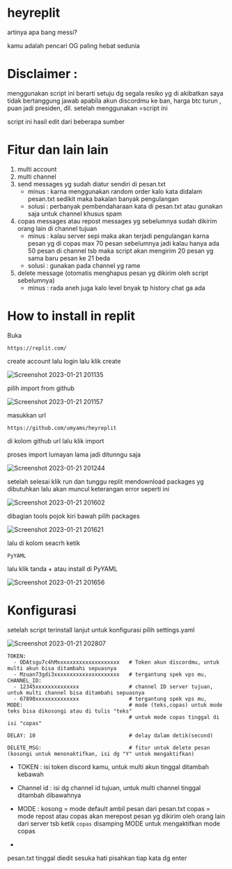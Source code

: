 # heyreplit
artinya apa bang messi?


kamu adalah pencari OG paling hebat sedunia

# Disclaimer :
menggunakan script ini berarti setuju dg segala resiko yg di akibatkan
saya tidak bertanggung jawab apabila akun discordmu ke ban, harga btc turun , puan jadi presiden, dll. setelah menggunakan =script ini

script ini hasil edit dari beberapa sumber


# Fitur dan lain lain
1. multi account
2. multi channel
3. send messages yg sudah diatur sendiri di pesan.txt
   - minus : karna menggunakan random order kalo kata didalam pesan.txt sedikit maka bakalan banyak pengulangan 
   - solusi : perbanyak pembendaharaan kata di pesan.txt atau gunakan saja untuk channel khusus spam
4. copas messages atau repost messages yg sebelumnya sudah dikirim orang lain di channel tujuan
   - minus : kalau server sepi maka akan terjadi pengulangan karna pesan yg di copas max 70 pesan sebelumnya
             jadi kalau hanya ada 50 pesan di channel tsb maka script akan mengirim 20 pesan yg sama baru pesan ke 21 beda
   - solusi : gunakan pada channel yg rame 
5. delete message (otomatis menghapus pesan yg dikirim oleh script sebelumnya)
   - minus : rada aneh juga kalo level bnyak tp history chat ga ada

# How to install in replit
Buka 
```
https://replit.com/
```
create account lalu login
lalu klik create


![Screenshot 2023-01-21 201135](https://user-images.githubusercontent.com/87502414/213868637-bd359163-272e-46f8-a8b3-49912819d0f6.png)



pilih import from github



![Screenshot 2023-01-21 201157](https://user-images.githubusercontent.com/87502414/213868649-ce9b1bf7-5acd-44de-912c-add9f7b3c5e4.png)



masukkan url 
```
https://github.com/umyams/heyreplit
```
di kolom github url lalu klik import

proses import lumayan lama jadi ditunngu saja


![Screenshot 2023-01-21 201244](https://user-images.githubusercontent.com/87502414/213868657-b826ddf8-3bec-46ae-840b-4f910738e50e.png)



setelah selesai klik run dan tunggu replit mendownload packages yg dibutuhkan
lalu akan muncul keterangan error seperti ini



![Screenshot 2023-01-21 201602](https://user-images.githubusercontent.com/87502414/213868779-442b3c18-3052-4bc2-938b-82220b673de6.png)


dibagian tools pojok kiri bawah
pilih packages


![Screenshot 2023-01-21 201621](https://user-images.githubusercontent.com/87502414/213868851-46c9565e-86d1-40b5-9435-25ffaa3db428.png)


lalu di kolom seacrh ketik 
```
PyYAML
```

lalu klik tanda + atau install di PyYAML


![Screenshot 2023-01-21 201656](https://user-images.githubusercontent.com/87502414/213868889-81be1602-edb5-4dc4-a6d7-fa32d22cbfa5.png)



# Konfigurasi
setelah script terinstall lanjut untuk konfigurasi
pilih settings.yaml

![Screenshot 2023-01-21 202807](https://user-images.githubusercontent.com/87502414/213868963-9c60e6e1-b993-4891-ab54-b8043113aa4b.png)


```
TOKEN: 
  - ODAtsgu7c4hMxxxxxxxxxxxxxxxxxxxx   # Token akun discordmu, untuk multi akun bisa ditambahi sepuasnya
  - Mzuan73gdi3xxxxxxxxxxxxxxxxxxxxx   # tergantung spek vps mu, 
CHANNEL_ID: 
  - 12345xxxxxxxxxxxxxx                # channel ID server tujuan, untuk multi channel bisa ditambahi sepuasnya
  - 67890xxxxxxxxxxxxxx                # tergantung spek vps mu,
MODE:                                  # mode (teks,copas) untuk mode teks bisa dikosongi atau di tulis "teks"
                                       # untuk mode copas tinggal di isi "copas" 
                                       
DELAY: 10                              # delay dalam detik(second)

DELETE_MSG:                            # fitur untuk delete pesan (kosongi untuk menonaktifkan, isi dg "Y" untuk mengaktifkan)
```

* TOKEN :      isi token discord kamu, untuk multi akun tinggal ditambah kebawah 
* Channel id : isi dg channel id tujuan, untuk multi channel tinggal ditambah dibawahnya
* MODE :       kosong = mode default ambil pesan dari pesan.txt
               copas = mode repost atau copas akan merepost pesan yg dikirim oleh orang lain dari server tsb
               ketik 
               ```
               copas
               ``` 
               disamping MODE untuk mengaktifkan mode copas
               
 *
pesan.txt
tinggal diedit sesuka hati pisahkan tiap kata dg enter
